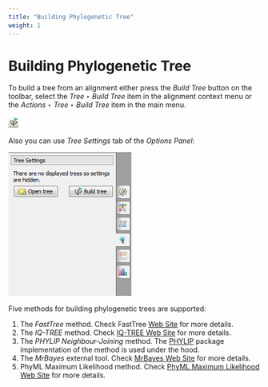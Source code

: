 ```yaml
---
title: "Building Phylogenetic Tree"
weight: 1
---
```



# Building Phylogenetic Tree

To build a tree from an alignment either press the _Build Tree_ button on the toolbar, select the _Tree ‣ Build Tree_ item in the alignment context menu or the _Actions ‣ Tree ‣ Build Tree_ item in the main menu.



![](/images/65929712/65929714.png)

Also you can use _Tree Settings_ tab of the _Options Panel_:

![](/images/65929712/65929713.png)

Five methods for building phylogenetic trees are supported:

1.  The _FastTree_ method. Check FastTree [Web Site](http://www.microbesonline.org/fasttree/) for more details.
2.  The _IQ-TREE_ method. Check [IQ-TREE Web Site](http://www.iqtree.org/) for more details.
3.  The _PHYLIP Neighbour-Joining_ method. The [PHYLIP](http://evolution.genetics.washington.edu/phylip.html) package implementation of the method is used under the hood.
4.  The _MrBayes_ external tool. Check [MrBayes Web Site](http://mrbayes.sourceforge.net/) for more details.
5.  PhyML Maximum Likelihood method. Check [PhyML Maximum Likelihood Web Site](http://www.atgc-montpellier.fr/phyml/) for more details.
